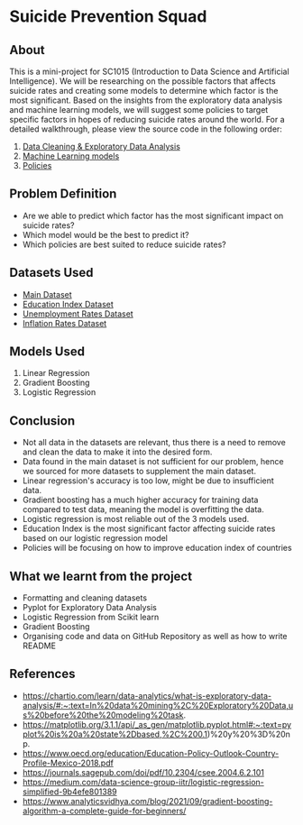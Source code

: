 # Suicide Prevention Squad

## About

This is a mini-project for SC1015 (Introduction to Data Science and Artificial Intelligence). We will be researching on the possible factors that affects suicide rates and creating some models to determine which factor is the most significant. Based on the insights from the exploratory data analysis and machine learning models, we will suggest some policies to target specific factors in hopes of reducing suicide rates around the world. For a detailed walkthrough, please view the source code in the following order:

1. [Data Cleaning & Exploratory Data Analysis](https://github.com/brendontan03/SC1015/blob/main/Data%20Cleaning%20%26%20Exploratory%20Data%20Analysis.ipynb)
2. [Machine Learning models](https://github.com/brendontan03/SC1015/blob/main/Machine%20Learning%20models.ipynb)
3. [Policies](https://github.com/brendontan03/SC1015/blob/main/Policies.ipynb)

## Problem Definition

- Are we able to predict which factor has the most significant impact on suicide rates?
- Which model would be the best to predict it?
- Which policies are best suited to reduce suicide rates? 

## Datasets Used
- [Main Dataset](https://www.kaggle.com/code/dornani/a-classification-analysis-on-suicide-data/notebook)
- [Education Index Dataset](https://en.wikipedia.org/wiki/Education_Index#:~:text=An%20Education%20index%20is%20a,and%20life%20expectancy%20of%20countries.)
- [Unemployment Rates Dataset](https://data.worldbank.org/indicator/SL.UEM.TOTL.ZS?end=2020&start=1990)
- [Inflation Rates Dataset](https://data.worldbank.org/indicator/FP.CPI.TOTL.ZG?end=2020&most_recent_year_desc=false&start=1990)

## Models Used

1. Linear Regression
2. Gradient Boosting
3. Logistic Regression

## Conclusion
- Not all data in the datasets are relevant, thus there is a need to remove and clean the data to make it into the desired form.
- Data found in the main dataset is not sufficient for our problem, hence we sourced for more datasets to supplement the main dataset.
- Linear regression's accuracy is too low, might be due to insufficient data.
- Gradient boosting has a much higher accuracy for training data compared to test data, meaning the model is overfitting the data.
- Logistic regression is most reliable out of the 3 models used.
- Education Index is the most significant factor affecting suicide rates based on our logistic regression model
- Policies will be focusing on how to improve education index of countries

## What we learnt from the project
- Formatting and cleaning datasets
- Pyplot for Exploratory Data Analysis
- Logistic Regression from Scikit learn
- Gradient Boosting 
- Organising code and data on GitHub Repository as well as how to write README


## References
- https://chartio.com/learn/data-analytics/what-is-exploratory-data-analysis/#:~:text=In%20data%20mining%2C%20Exploratory%20Data,us%20before%20the%20modeling%20task.
- https://matplotlib.org/3.1.1/api/_as_gen/matplotlib.pyplot.html#:~:text=pyplot%20is%20a%20state%2Dbased,%2C%200.1)%20y%20%3D%20np.
- https://www.oecd.org/education/Education-Policy-Outlook-Country-Profile-Mexico-2018.pdf
- https://journals.sagepub.com/doi/pdf/10.2304/csee.2004.6.2.101
- https://medium.com/data-science-group-iitr/logistic-regression-simplified-9b4efe801389
- https://www.analyticsvidhya.com/blog/2021/09/gradient-boosting-algorithm-a-complete-guide-for-beginners/

